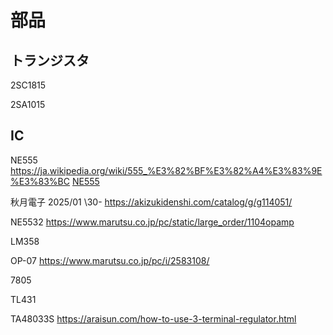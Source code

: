# 部品
## トランジスタ
2SC1815

2SA1015

## IC
NE555
https://ja.wikipedia.org/wiki/555_%E3%82%BF%E3%82%A4%E3%83%9E%E3%83%BC
[NE555](../AmateurRadio/NE555.md)

秋月電子 2025/01 \30-
https://akizukidenshi.com/catalog/g/g114051/


NE5532
https://www.marutsu.co.jp/pc/static/large_order/1104opamp

LM358

OP-07
https://www.marutsu.co.jp/pc/i/2583108/

7805

TL431

TA48033S
https://araisun.com/how-to-use-3-terminal-regulator.html


